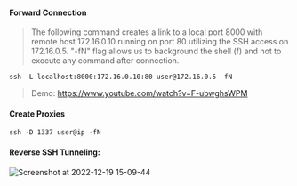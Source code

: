 #### Forward Connection
>The following command creates a link to a local port 8000 with remote host 172.16.0.10 running on port 80 utilizing the SSH access on 172.16.0.5. "-fN" flag allows us to background the shell (f) and not to execute any command after connection.
```
ssh -L localhost:8000:172.16.0.10:80 user@172.16.0.5 -fN
```

>Demo:
https://www.youtube.com/watch?v=F-ubwghsWPM

#### Create Proxies 
```
ssh -D 1337 user@ip -fN
```

#### Reverse SSH Tunneling:

![Screenshot at 2022-12-19 15-09-44](https://user-images.githubusercontent.com/85208639/208393964-1f4c4f53-e28b-493d-8b28-812d65d5d516.png)
